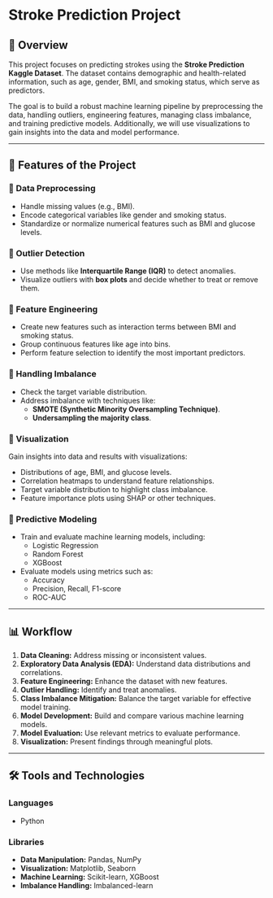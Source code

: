 # Stroke Prediction Project  

## 📄 Overview  
This project focuses on predicting strokes using the **Stroke Prediction Kaggle Dataset**. The dataset contains demographic and health-related information, such as age, gender, BMI, and smoking status, which serve as predictors.  

The goal is to build a robust machine learning pipeline by preprocessing the data, handling outliers, engineering features, managing class imbalance, and training predictive models. Additionally, we will use visualizations to gain insights into the data and model performance.  

---

## 🚀 Features of the Project  

### 🔹 Data Preprocessing  
- Handle missing values (e.g., BMI).  
- Encode categorical variables like gender and smoking status.  
- Standardize or normalize numerical features such as BMI and glucose levels.  

### 🔹 Outlier Detection  
- Use methods like **Interquartile Range (IQR)** to detect anomalies.  
- Visualize outliers with **box plots** and decide whether to treat or remove them.  

### 🔹 Feature Engineering  
- Create new features such as interaction terms between BMI and smoking status.  
- Group continuous features like age into bins.  
- Perform feature selection to identify the most important predictors.  

### 🔹 Handling Imbalance  
- Check the target variable distribution.  
- Address imbalance with techniques like:  
  - **SMOTE (Synthetic Minority Oversampling Technique)**.  
  - **Undersampling the majority class**.  

### 🔹 Visualization  
Gain insights into data and results with visualizations:  
- Distributions of age, BMI, and glucose levels.  
- Correlation heatmaps to understand feature relationships.  
- Target variable distribution to highlight class imbalance.  
- Feature importance plots using SHAP or other techniques.

### 🔹 Predictive Modeling  
- Train and evaluate machine learning models, including:  
  - Logistic Regression  
  - Random Forest  
  - XGBoost   
- Evaluate models using metrics such as:  
  - Accuracy  
  - Precision, Recall, F1-score  
  - ROC-AUC  

---

## 📊 Workflow  

1. **Data Cleaning:** Address missing or inconsistent values.  
2. **Exploratory Data Analysis (EDA):** Understand data distributions and correlations.  
3. **Feature Engineering:** Enhance the dataset with new features.  
4. **Outlier Handling:** Identify and treat anomalies.  
5. **Class Imbalance Mitigation:** Balance the target variable for effective model training.  
6. **Model Development:** Build and compare various machine learning models.  
7. **Model Evaluation:** Use relevant metrics to evaluate performance.  
8. **Visualization:** Present findings through meaningful plots.  

---

## 🛠️ Tools and Technologies  

### Languages  
- Python  

### Libraries  
- **Data Manipulation:** Pandas, NumPy  
- **Visualization:** Matplotlib, Seaborn  
- **Machine Learning:** Scikit-learn, XGBoost  
- **Imbalance Handling:** Imbalanced-learn   


